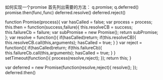 如何实现一个promise
首先列出需要的方法：
q.promise;
q.deferred()
promise.then(func,func)
deferred.resolve()
deferred.reject()

function Promise(process){
    var hasCalled = false;
    var process = process;
    this.then = function(success,failure){
        this.resolveCB = success;
        this.failureCb = failure;
        var subPromise = new Promise();
        return subPromise;
    };
    var resolve = function(){
        if(hasCalled)return;
        if(this.resolveCB){
            this.resolveCB.call(this,arguments);
            hasCalled = true;
        }
    }
    var reject = function(){
        if(hasCalled)return;
        if(this.failureCb){
            this.failureCb.call(this,arguments);
            hasCalled = true;
        }
    }
    setTimeout(function(){
        process(resolve,reject);
    });
    return this;
}

var deferred = new Promise(function(resolve,reject){
    resolve();
});
deferred.then()

